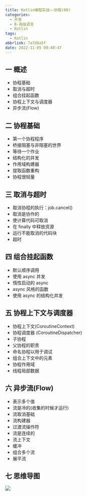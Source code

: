 ```yaml
---
title: Kotlin编程实战——协程(08)
categories:
  - 开发
  - B-高级语言
  - Kotlin
tags:
  - Kotlin
abbrlink: 7a7d0a5f
date: 2022-11-05 09:40:47
---
```

## 一 概述

* 协程基础
* 取消与超时
* 组合挂起函数
* 协程上下文与调度器
* 异步流(Flow)

<!--more-->

## 二 协程基础

* 第一个协程程序
* 桥接阻塞与非阻塞的世界
* 等待一个作业
* 结构化的并发
* 作用域构建器
* 提取函数重构
* 协程很轻量

## 三 取消与超时

* 取消协程的执行：job.cancel()
* 取消是协作的
* 使计算代码可取消
* 在 finally 中释放资源
* 运行不能取消的代码块
* 超时

## 四 组合挂起函数

* 默认顺序调用
* 使用 async 并发
* 惰性启动的 async
* async 风格的函数
* 使用 async 的结构化并发

## 五  协程上下文与调度器

* 协程上下文(CoroutineContext)
* 协程调度器 (CoroutineDispatcher)
* 子协程
* 父协程的职责
* 命名协程以用于调试
* 组合上下文中的元素
* 协程作用域
* 线程局部数据

## 六 异步流(Flow)

* 表示多个值
* 流是冷的(收集的时候才运行)
* 流取消基础
* 流构建器
* 过渡流操作符
* 流是连续的
* 流上下文
* 缓冲
* 组合多个流
* 展平流

## 七 思维导图

![][1]

[1]:https://cdn.staticaly.com/gh/PGzxc/CDN/master/blog-kotlin/kotlin-learn-struct-8.png